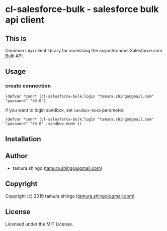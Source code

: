 # cl-salesforce-bulk - salesforce bulk api client

## This is

Common Lisp client library for accessing the asynchronous Salesforce.com Bulk API.

## Usage

### create connection

```common-lisp
(defvar *conn* (cl-salesforce-bulk:login "tamura.shingo@gmail.com" "password" "39.0")
```

if you want to login sandbox, set `sandbox-mode` parameter.

```common-lisp
(defvar *conn* (cl-salesforce-bulk:login "tamura.shingo@gmail.com" "password" "39.0" :sandbox-mode t)
```


## Installation

## Author

* tamura shingo (tamura.shingo@gmail.com)

## Copyright

Copyright (c) 2019 tamura shingo (tamura.shingo@gmail.com)

## License

Licensed under the MIT License.
